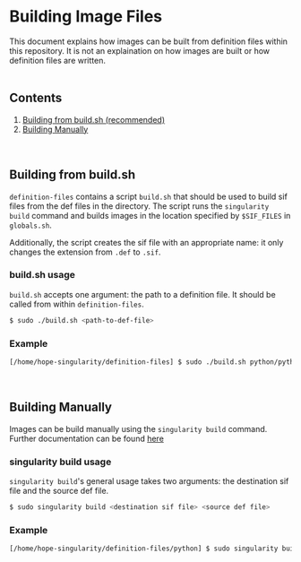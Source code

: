 # Building Image Files
This document explains how images can be built from definition files within this repository. It is not an explaination on how images are built or how definition files are written.<br><br>

## Contents
1. [Building from build.sh (recommended)](#building-from-build.sh)
2. [Building Manually](#building-manually)
<br>

## Building from build.sh
`definition-files` contains a script `build.sh` that should be used to build sif files from the def files in the directory. The script runs the `singularity build` command and builds images in the location specified by `$SIF_FILES` in `globals.sh`. 
  
Additionally, the script creates the sif file with an appropriate name: it only changes the extension from `.def` to `.sif`.

### build.sh usage
`build.sh` accepts one argument: the path to a definition file. It should be called from within `definition-files`.

```bash
$ sudo ./build.sh <path-to-def-file>
```

### Example
```bash
[/home/hope-singularity/definition-files] $ sudo ./build.sh python/python.sif
```
<br>

## Building Manually
Images can be build manually using the `singularity build` command. Further documentation can be found [here](https://sylabs.io/guides/3.3/user-guide/cli/singularity_build.html?highlight=singularity%20build)

### singularity build usage
`singularity build`'s general usage takes two arguments: the destination sif file and the source def file.

```bash
$ sudo singularity build <destination sif file> <source def file>
```

### Example
```bash
[/home/hope-singularity/definition-files/python] $ sudo singularity build /home/hope-singularity/image-files python.sif
```
